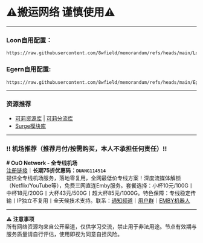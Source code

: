 # ⚠️搬运网络 谨慎使用⚠️

---

### Loon自用配置：
```
https://raw.githubusercontent.com/8wfield/memorandum/refs/heads/main/Loon/Loon.conf
```

### Egern自用配置:
```
https://raw.githubusercontent.com/8wfield/memorandum/refs/heads/main/Egern/Egern.yaml
```

---

### 资源推荐
* [可莉资源库](https://github.com/luestr/ProxyResource) | [可莉分流库](https://github.com/luestr/ShuntRules)
* [Surge模块库](https://surge.qingr.moe)

---

### ‼️ 机场推荐（推荐月付/按需购买，本人不承担任何责任）‼️
**# OuO Network - 全专线机场**  
[注册链接](https://login.ouonetwork.com/register?aff=g5BFenej)｜**长期75折优惠码：`DUANG114514`**  
提供全专线机场服务，落地零复用，全网最低价专线方案！深度流媒体解锁（Netflix/YouTube等），免费三网直连Emby服务。套餐选择：小杯10元/100G丨中杯18元/200G丨大杯43元/500G丨超大杯85元/1000G。特色保障：专线稳定传输丨IP独立不复用丨全天候技术支持。联系：[通知频道](https://t.me/OuOnotification)｜[用户群](https://t.me/OuONetwork)｜[EMBY机器人](https://t.me/ouoemby_bot)

---

**⚠️ 注意事项**  
所有网络资源均来自公开渠道，仅供学习交流，禁止用于非法用途。节点有效期与服务质量请自行评估，使用即视为同意自担风险。